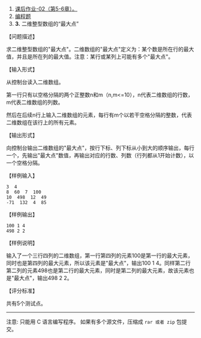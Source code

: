 1.  [课后作业-02（第5-6章）。](https://course.educg.net/assignment/index.jsp?assignID=15123)
2.  [编程题](https://course.educg.net/assignment/index.jsp?assignID=15123#An_Program)
3.  **3.** 二维整型数组的“最大点”

【问题描述】

求二维整型数组的"最大点"。二维数组的"最大点"定义为：某个数是所在行的最大值，并且是所在列的最大值。注意：某行或某列上可能有多个"最大点"。

【输入形式】

从控制台读入二维数组。

第一行只有以空格分隔的两个正整数n和m（n,m<=10），n代表二维数组的行数，m代表二维数组的列数。

然后在后续n行上输入二维数组的元素，每行有m个以若干空格分隔的整数，代表二维数组在该行上的所有元素。

【输出形式】

向控制台输出二维数组的"最大点"，按行下标、列下标从小到大的顺序输出，每行一个，先输出"最大点"数值，再输出对应的行数、列数（行列都从1开始计数），以一个空格分隔。

【样例输入】

```
3  4
8  60  7  100
10  498  12  49
-71  132  4  85
```

【样例输出】

```
100 1 4
498 2 2
```

【样例说明】

输入了一个三行四列的二维数组，第一行第四列的元素100是第一行的最大元素，同时也是第四列的最大元素，所以该元素是"最大点"，输出100 1 4。同样第二行第二列的元素498也是第二行的最大元素，同时是第二列的最大元素，故该元素也是"最大点"，输出498 2 2。

【评分标准】

共有5个测试点。

___

注意: 只能用 C 语言编写程序。 如果有多个源文件，压缩成 `rar 或者 zip` 包提交。
